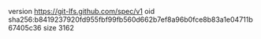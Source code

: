 version https://git-lfs.github.com/spec/v1
oid sha256:b8419237920fd955fbf99fb560d662b7ef8a96b0fce8b83a1e04711b67405c36
size 3162
